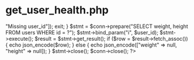 #  get_user_health.php

<?php
header("Content-Type: application/json");
include "db_connect.php";

$user_id = $_GET['user_id'] ?? null;

if (!$user_id) {
    echo json_encode(["error" => "Missing user_id"]);
    exit;
}

$stmt = $conn->prepare("SELECT weight, height FROM users WHERE id = ?");
$stmt->bind_param("i", $user_id);
$stmt->execute();
$result = $stmt->get_result();

if ($row = $result->fetch_assoc()) {
    echo json_encode($row);
} else {
    echo json_encode(["weight" => null, "height" => null]);
}

$stmt->close();
$conn->close();
?>

